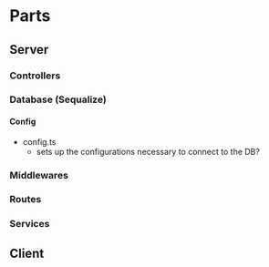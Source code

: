 # Parts

## Server
### Controllers
### Database (Sequalize)
#### Config
- config.ts
    - sets up the configurations necessary to connect to the DB?

### Middlewares
### Routes
### Services

## Client